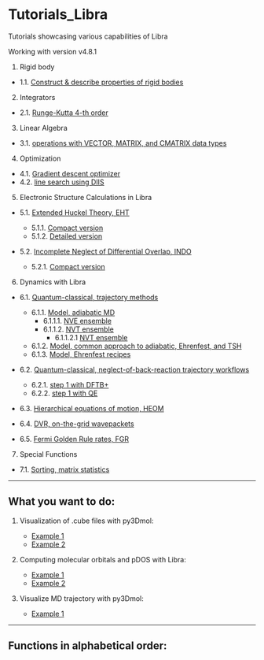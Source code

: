 # Tutorials_Libra
Tutorials showcasing various capabilities of Libra

Working with version v4.8.1


1. Rigid body
 * 1.1. [Construct & describe properties of rigid bodies](1_rigid_body/1_setup)

2. Integrators
 * 2.1. [Runge-Kutta 4-th order](2_integrators/1_runge_kutta_4th_order)

3. Linear Algebra
 * 3.1. [operations with VECTOR, MATRIX, and CMATRIX data types](3_linear_algebra/1_vector_matrix_cmatrix_basics)

4. Optimization
 * 4.1. [Gradient descent optimizer](4_optimization/1_gradient_descent)
 * 4.2. [line search using DIIS](4_optimization/2_diis)

5. Electronic Structure Calculations in Libra
 * 5.1. [Extended Huckel Theory, EHT](5_electronic_structure/1_eht)
    * 5.1.1. [Compact version](5_electronic_structure/1_eht/1_compact)
    * 5.1.2. [Detailed version](5_electronic_structure/1_eht/2_detailed)

 * 5.2. [Incomplete Neglect of Differential Overlap, INDO](5_electronic_structure/2_indo)
    * 5.2.1. [Compact version](5_electronic_structure/2_indo/1_compact)

6. Dynamics with Libra
 * 6.1. [Quantum-classical, trajectory methods](6_dynamics/1_trajectory_based)
   * 6.1.1. [Model, adiabatic MD](6_dynamics/1_trajectory_based/1_model_adiabatic)       
        * 6.1.1.1. [NVE ensemble](6_dynamics/1_trajectory_based/1_model_adiabatic/1_nve)
        * 6.1.1.2. [NVT ensemble](6_dynamics/1_trajectory_based/1_model_adiabatic/2_nvt)
             * 6.1.1.2.1 [NVT ensemble](6_dynamics/1_trajectory_based/1_model_adiabatic/2_nvt/1_1_state)
    * 6.1.2. [Model, common approach to adiabatic, Ehrenfest, and TSH](6_dynamics/1_trajectory_based/2_model_adiabatic)
    * 6.1.3. [Model, Ehrenfest recipes](6_dynamics/1_trajectory_based/3_model_ehrenfest_recipes)

 * 6.2. [Quantum-classical, neglect-of-back-reaction trajectory workflows](6_dynamics/2_nbra_workflows)
    * 6.2.1. [step 1 with DFTB+](6_dynamics/2_nbra_workflows/1_step1_dftb)
    * 6.2.2. [step 1 with QE](6_dynamics/2_nbra_workflows/2_step1_qe)

 * 6.3. [Hierarchical equations of motion, HEOM](6_dynamics/3_heom)

 * 6.4. [DVR, on-the-grid wavepackets](6_dynamics/4_wavepackets)

 * 6.5. [Fermi Golden Rule rates, FGR](6_dynamics/5_fgr)


7. Special Functions
 * 7.1. [Sorting, matrix statistics](7_special_functions/1_sorting_matrix_statistics)


_______________________________

## What you want to do:

1. Visualization of .cube files with py3Dmol:
    * [Example 1](5_electronic_structure/1_eht/1_compact/tutorial.ipynb)
    * [Example 2](5_electronic_structure/2_indo/1_compact/tutorial.ipynb)

2. Computing molecular orbitals and pDOS with Libra:
    * [Example 1](5_electronic_structure/1_eht/1_compact/tutorial.ipynb)
    * [Example 2](5_electronic_structure/2_indo/1_compact/tutorial.ipynb)

3. Visualize MD trajectory with py3Dmol:
    * [Example 1](6_dynamics/2_nbra_workflows/1_step1_dftb/turorial.ipynb)


_______________________________


## Functions in alphabetical order:



